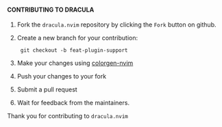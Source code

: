 #### CONTRIBUTING TO DRACULA

1. Fork the `dracula.nvim` repository by clicking the `Fork` button on github.
2. Create a new branch for your contribution:

        git checkout -b feat-plugin-support

3. Make your changes using [colorgen-nvim](https://github.com/ChristianChiarulli/colorgen-nvim)
4. Push your changes to your fork
5. Submit a pull request
6. Wait for feedback from the maintainers.

Thank you for contributing to `dracula.nvim`
